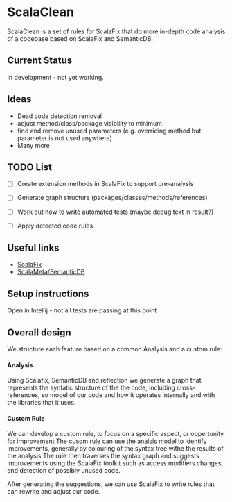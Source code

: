 # ScalaClean

ScalaClean is a set of rules for ScalaFix that do more in-depth code analysis of a codebase 
based on ScalaFix and SemanticDB.

## Current Status

In development - not yet working.

## Ideas

- Dead code detection removal
- adjust method/class/package visibility to minimum
- find and remove unused parameters (e.g. overriding method but parameter is not used anywhere)
- Many more

## TODO List

- [ ] Create extension methods in ScalaFix to support pre-analysis
- [ ] Generate graph structure (packages/classes/methods/references)
- [ ] Work out how to write automated tests (maybe debug text in result?)
- [ ] Apply detected code rules


## Useful links

- [ScalaFix](https://github.com/scalacenter/scalafix)
- [ScalaMeta/SemanticDB](https://scalameta.org/)

## Setup instructions

Open in Intellij - not all tests are passing at this point


## Overall design
We structure each feature based on a common Analysis and a custom rule: 

#### Analysis
Using Scalafix, SemanticDB and reflection we generate a graph that represents the syntatic structure of the the code, including cross-references, so  model of our code and how it operates internally and with the libraries that it uses. 
  
#### Custom Rule
We can develop a custom rule, to focus on a specific aspect, or oppertunity for improvement
The cusom rule can use the analsis model to identify improvements, generally by colouring of the syntax tree withe the results of the analysis
The rule then traverses the syntax graph and suggests improvements using the ScalaFix toolkit
such as access modifiers changes, and detection of possibly unused code.

After generating the suggestions, we can use ScalaFix to write rules that can rewrite and adjust our code. 



